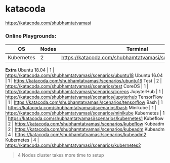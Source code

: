 # katacoda

https://katacoda.com/shubhamtatvamasi

### Online Playgrounds:
OS |Nodes | Terminal
--- | --- | ---
Kubernetes | 2 | https://katacoda.com/shubhamtatvamasi/scenarios/kubernetes
**Extra**
Ubuntu 18.04 | 1 | https://katacoda.com/shubhamtatvamasi/scenarios/ubuntu18
Ubuntu 16.04 | 1 | https://katacoda.com/shubhamtatvamasi/scenarios/ubuntu16
Test | 2 | https://katacoda.com/shubhamtatvamasi/scenarios/test
CoreOS | 1 | https://katacoda.com/shubhamtatvamasi/scenarios/coreos
JupyterHub | 1 | https://katacoda.com/shubhamtatvamasi/scenarios/jupyterhub
TensorFlow | 1 | https://katacoda.com/shubhamtatvamasi/scenarios/tensorflow
Bash | 1 | https://katacoda.com/shubhamtatvamasi/scenarios/bash
Minikube | 1 | https://katacoda.com/shubhamtatvamasi/scenarios/minikube
Kubernetes | 1 | https://katacoda.com/shubhamtatvamasi/scenarios/kubernetes1
Kubeflow | 2 | https://katacoda.com/shubhamtatvamasi/scenarios/kubeflow
Kubeadm | 2 | https://katacoda.com/shubhamtatvamasi/scenarios/kubeadm
Kubeadm | 4 | https://katacoda.com/shubhamtatvamasi/scenarios/kubeadm2
Kubernetes | 4 | https://katacoda.com/shubhamtatvamasi/scenarios/kubernetes2
> 4 Nodes cluster takes more time to setup
